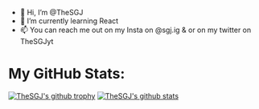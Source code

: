 - 👋 Hi, I’m @TheSGJ
- 🌱 I’m currently learning React
- 📫 You can reach me out on my Insta on @sgj.ig & or on my twitter on TheSGJyt

# My GitHub Stats:
[![TheSGJ's github trophy](https://github-profile-trophy.vercel.app/?username=TheSGJ&row=1)](https://github.com/ryo-ma/github-profile-trophy)
[![TheSGJ's github stats](https://github-readme-stats.vercel.app/api?username=TheSGJ&theme=blue-green)](https://github.com/anuraghazra/github-readme-stats)

